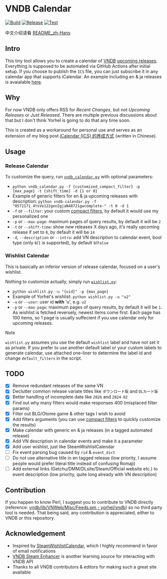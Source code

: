 # VNDB Calendar

[![Build](https://github.com/Vinfall/VNDB-Calendar/actions/workflows/custom.yml/badge.svg)](https://github.com/Vinfall/VNDB-Calendar/actions/workflows/custom.yml) [![Release](https://github.com/Vinfall/VNDB-Calendar/actions/workflows/release.yml/badge.svg)](https://github.com/Vinfall/VNDB-Calendar/actions/workflows/release.yml) [![Test](https://github.com/Vinfall/VNDB-Calendar/actions/workflows/test.yml/badge.svg)](https://github.com/Vinfall/VNDB-Calendar/actions/workflows/test.yml)

中文介绍请看 [README_zh-Hans](README_zh-Hans.md)

## Intro

This tiny tool allows you to create a calendar of [VNDB](https://vndb.org) [upcoming releases](https://vndb.org/r?f=01731;o=a;s=released). Everything is supposed to be automated via GitHub Actions after initial setup. If you choose to publish the `ICS` file, you can just subscribe it in any calendar app that supports iCalendar. An example including en & ja releases is avaialable [here](https://github.com/Vinfall/VNDB-Calendar/releases/download/en/vndb-calendar.ics).

## Why

For now VNDB only offers RSS for *Recent Changes*, but not *Upcoming Releases* or *Just Released*. There are multiple previous discussions about that but I don't think Yorhel is going to do that any time soon.

This is created as a workaround for personal use and serves as an extension of my blog post [iCalendar (ICS) 的养成方式](https://blog.vinfall.com/posts/2023/12/ics/) (written in Chinese).

## Usage

### Release Calendar

To customize the query, run [`vndb_calendar.py`](vndb_calendar.py) with optional parameters:
- `python vndb_calendar.py -f {customized_compact_filter} -p {max_page} -t {shift_time} -d {1 or 0}`
- Example of generic filters for en & ja upcoming releases with description: `python vndb-calendar.py -f "0572171_4YsVe122gen2gjaN48721gwcomplete-" -t 0 -d 1`
- `-f` or `--filter`: your custom [compact filters](https://api.vndb.org/kana#filters), by default it would use my personalized one
- `-p` or `--max-page`: maximum pages of query results, by default it will be `2`
- `-t` or `--shift-time`: show *new* releases X days ago, it's really upcoming release if set to `0`, by default it will be `14`
- `-d`, `--description` or `--intro`: add VN description to calendar event, bool type (only `0`/`1` is supported), by default `0`/`False`

### Wishlist Calendar

This is basically an inferior version of release calendar, focused on a user's wishlist.

Nothing to customize actually, simply run [`wishlist.py`](wishlist.py):
- `python wishlist.py -u "{uid}" -p {max_page}`
- Example of Yorhel's wishlist: `python wishlist.py -u "u2"`
- `-u` or `--user`: user id **with** 'u', e.g. `u2`
- `-p` or `--max-page`: maximum pages of query results, by default it will be `1`. As wishlist is fetched reversely, newest items come first. Each page has 100 items, so 1 page is usually suffecient if you use calendar only for upcoming releases.

> [!NOTE]
> `wishlist.py` assumes you use the default `wishlist` label and have not set it as private.
> If you prefer to use another default label or your custom labels to generate calendar,
> use attached one-liner to determine the label id and change `default_filters` in the script.

## TODO

- [x] Remove redundant releases of the same VN
- [x] Declutter common release variate titles like `ダウンロード版` and `DLカード版`
- [x] Better handling of incomplete date like `2026` and `2024-02`
- [x] Find out why many filters would make responses 400 (misplaced filter params)
- [x] Filter out BLG/Otome game & other tags I wish to avoid
- [x] Add filters arguments (you can use [compact filters](https://api.vndb.org/kana#filters) to quickly customize the results)
- [x] Make calendar with generic en & ja releases (in a tagged automated release)
- [x] Add VN description in calendar events and make it a parameter
- [x] Add user wishlist, just like SteamWishlistCalendar
- [ ] Fix event parsing bug caused by `rid` & `event_dict`
- [ ] Do not use alternative title in en tagged release (low priority, I assume people would prefer literal title instead of confusing Romaji)
- [ ] Add external links (Getchu/DMM/DLsite/Steam/Official website etc.) to event description (low priority, quite long already with VN description)

## Contribution

If you happen to know Perl, I suggest you to contribute to VNDB directly (reference: [vndb/lib/VNWeb/Misc/Feeds.pm - yorhel/vndb](https://code.blicky.net/yorhel/vndb/src/branch/master/lib/VNWeb/Misc/Feeds.pm)) so no third party tool is needed. That being said, any contribution is appreciated, either to VNDB or this repository.

## Acknowledgement

- Inspired by [SteamWishlistCalendar](https://github.com/icue/SteamWishlistCalendar), which I highly recommend in favor of email notifications
- [VNDB Steam Enhancer](https://greasyfork.org/en/scripts/456166-vndb-steam-enhancer/code) is another learning source for interacting with VNDB API
- Thanks to all VNDB contributors & editors for making such a great site available
